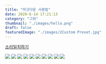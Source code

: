 ```yaml
---
title: "마크다운 사용법"
date: 2020-6-14 17:21:13
category: "그외"
thumbnail: "./images/hello.png"
draft: false
featuredImage: "./images/2Custom Preset.jpg"
---
```


[소리일치하기](https://helpx.adobe.com/kr/adobe-character-animator/how-to/recording-editing-performances.html?playlist=/services/playlist.helpx/products:SG_CHARACTERANIMATOR/learn-path:get-started/set-header:ccx-designer/playlist:orientation/ko_KR.json&ref=helpx.adobe.com)

![](https://i.ibb.co/8bf2GcG/image.png)
![](https://i.ibb.co/WBJYSxK/image.png)
![](https://i.ibb.co/qMmywrw/image.png)
![](https://i.ibb.co/nDQRXRc/image.png)
![](https://i.ibb.co/BNM7ydm/image.png)
![](https://i.ibb.co/DCzTt2B/image.png)
![](https://i.ibb.co/3f45RvG/image.png)
![](https://i.ibb.co/c8443cZ/image.png )
![](https://i.ibb.co/g6F8GdT/image.png)
![](https://i.ibb.co/ZK48vkv/image.png)
<!--stackedit_data:
eyJoaXN0b3J5IjpbMTkxNTUzNzg0MV19
-->